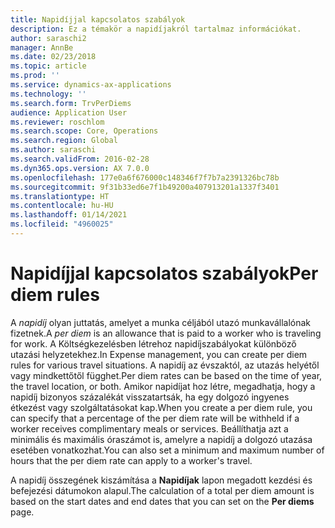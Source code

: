 ```yaml
---
title: Napidíjjal kapcsolatos szabályok
description: Ez a témakör a napidíjakról tartalmaz információkat.
author: saraschi2
manager: AnnBe
ms.date: 02/23/2018
ms.topic: article
ms.prod: ''
ms.service: dynamics-ax-applications
ms.technology: ''
ms.search.form: TrvPerDiems
audience: Application User
ms.reviewer: roschlom
ms.search.scope: Core, Operations
ms.search.region: Global
ms.author: saraschi
ms.search.validFrom: 2016-02-28
ms.dyn365.ops.version: AX 7.0.0
ms.openlocfilehash: 177e0a6f676000c148346f7f7b7a2391326bc78b
ms.sourcegitcommit: 9f31b33ed6e7f1b49200a407913201a1337f3401
ms.translationtype: HT
ms.contentlocale: hu-HU
ms.lasthandoff: 01/14/2021
ms.locfileid: "4960025"
---
```

# <a name="per-diem-rules"></a><span data-ttu-id="7692a-103">Napidíjjal kapcsolatos szabályok</span><span class="sxs-lookup"><span data-stu-id="7692a-103">Per diem rules</span></span>

<span data-ttu-id="7692a-104">A *napidíj* olyan juttatás, amelyet a munka céljából utazó munkavállalónak fizetnek.</span><span class="sxs-lookup"><span data-stu-id="7692a-104">A *per diem* is an allowance that is paid to a worker who is traveling for work.</span></span> <span data-ttu-id="7692a-105">A Költségkezelésben létrehoz napidíjszabályokat különböző utazási helyzetekhez.</span><span class="sxs-lookup"><span data-stu-id="7692a-105">In Expense management, you can create per diem rules for various travel situations.</span></span> <span data-ttu-id="7692a-106">A napidíj az évszaktól, az utazás helyétől vagy mindkettőtől függhet.</span><span class="sxs-lookup"><span data-stu-id="7692a-106">Per diem rates can be based on the time of year, the travel location, or both.</span></span> <span data-ttu-id="7692a-107">Amikor napidíjat hoz létre, megadhatja, hogy a napidíj bizonyos százalékát visszatartsák, ha egy dolgozó ingyenes étkezést vagy szolgáltatásokat kap.</span><span class="sxs-lookup"><span data-stu-id="7692a-107">When you create a per diem rule, you can specify that a percentage of the per diem rate will be withheld if a worker receives complimentary meals or services.</span></span> <span data-ttu-id="7692a-108">Beállíthatja azt a minimális és maximális óraszámot is, amelyre a napidíj a dolgozó utazása esetében vonatkozhat.</span><span class="sxs-lookup"><span data-stu-id="7692a-108">You can also set a minimum and maximum number of hours that the per diem rate can apply to a worker's travel.</span></span>

<span data-ttu-id="7692a-109">A napidíj összegének kiszámítása a **Napidíjak** lapon megadott kezdési és befejezési dátumokon alapul.</span><span class="sxs-lookup"><span data-stu-id="7692a-109">The calculation of a total per diem amount is based on the start dates and end dates that you can set on the **Per diems** page.</span></span>
